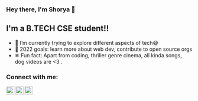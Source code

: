 ### Hey there, I'm Shorya 👋

## I'm a B.TECH CSE student!!

- 🍁 I’m currently trying to explore different aspects of tech😅
- 🥅 2022 goals: learn more about web dev, contribute to open source orgs 
- ❄ Fun fact: Apart from coding, thriller genre cinema, all kinda songs, dog videos are <3 .

### Connect with me:

[<img align="left" alt="shorya314 | Twitter" width="22px" src="https://cdn.jsdelivr.net/npm/simple-icons@v3/icons/twitter.svg" />][twitter]
[<img align="left" alt="shorya314 | LinkedIn" width="22px" src="https://cdn.jsdelivr.net/npm/simple-icons@v3/icons/linkedin.svg" />][linkedin]
[<img align="left" alt="shorya314 | Instagram" width="22px" src="https://cdn.jsdelivr.net/npm/simple-icons@v3/icons/instagram.svg" />][instagram]

<br />

<br />

[twitter]: https://twitter.com/shoryahayaran
[instagram]: https://instagram.com/shhoryaaaa/
[linkedin]: https://www.linkedin.com/in/shorya-hayaran-159arcz/
